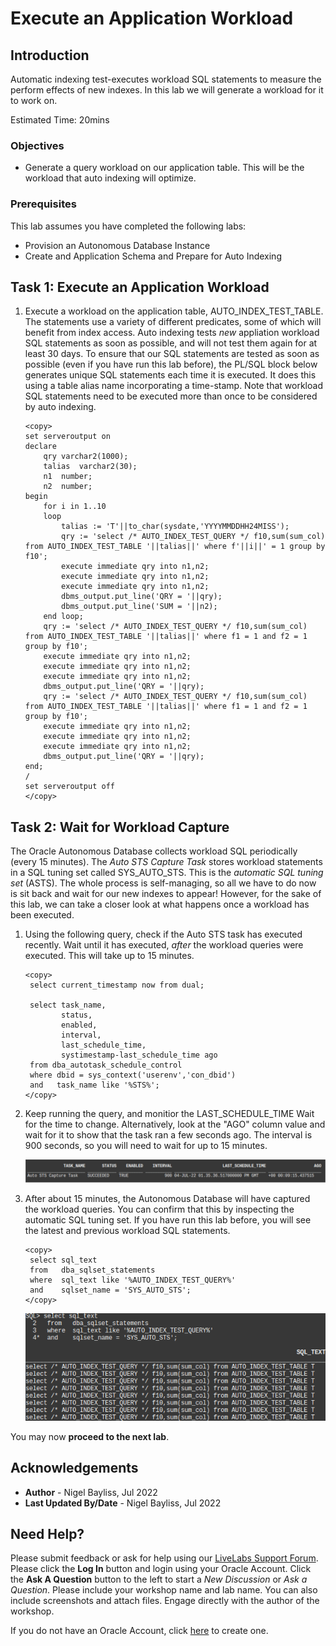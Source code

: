 # Execute an Application Workload

## Introduction

Automatic indexing test-executes workload SQL statements to measure the perform effects of new indexes. In this lab we will generate a workload for it to work on.

Estimated Time: 20mins

### Objectives
- Generate a query workload on our application table. This will be the workload that auto indexing will optimize.

### Prerequisites
This lab assumes you have completed the following labs:

- Provision an Autonomous Database Instance
- Create and Application Schema and Prepare for Auto Indexing

## Task 1: Execute an Application Workload   

1. Execute a workload on the application table, AUTO\_INDEX\_TEST\_TABLE. The statements use a variety of different predicates, some of which will benefit from index access. Auto indexing tests _new_ appliation workload SQL statements as soon as possible, and will not test them again for at least 30 days. To ensure that our SQL statements are tested as soon as possible (even if you have run this lab before), the PL/SQL block below generates unique SQL statements each time it is executed. It does this using a table alias name incorporating a time-stamp. Note that workload SQL statements need to be executed more than once to be considered by auto indexing.

    ````
    <copy>
    set serveroutput on
    declare
        qry varchar2(1000);
        talias  varchar2(30);
        n1  number;
        n2  number;
    begin
        for i in 1..10
        loop
            talias := 'T'||to_char(sysdate,'YYYYMMDDHH24MISS');
            qry := 'select /* AUTO_INDEX_TEST_QUERY */ f10,sum(sum_col) from AUTO_INDEX_TEST_TABLE '||talias||' where f'||i||' = 1 group by f10';
            execute immediate qry into n1,n2;
            execute immediate qry into n1,n2;
            execute immediate qry into n1,n2;
            dbms_output.put_line('QRY = '||qry);
            dbms_output.put_line('SUM = '||n2);
        end loop;
        qry := 'select /* AUTO_INDEX_TEST_QUERY */ f10,sum(sum_col) from AUTO_INDEX_TEST_TABLE '||talias||' where f1 = 1 and f2 = 1 group by f10';
        execute immediate qry into n1,n2;
        execute immediate qry into n1,n2;
        execute immediate qry into n1,n2;
        dbms_output.put_line('QRY = '||qry);
        qry := 'select /* AUTO_INDEX_TEST_QUERY */ f10,sum(sum_col) from AUTO_INDEX_TEST_TABLE '||talias||' where f1 = 1 and f2 = 1 group by f10';
        execute immediate qry into n1,n2;
        execute immediate qry into n1,n2;
        execute immediate qry into n1,n2;
        dbms_output.put_line('QRY = '||qry);
    end;
    /
    set serveroutput off
    </copy>
    ````
    
## Task 2: Wait for Workload Capture

The Oracle Autonomous Database collects workload SQL periodically (every 15 minutes). The _Auto STS Capture Task_ stores workload statements in a SQL tuning set called SYS\_AUTO\_STS. This is the _automatic SQL tuning set_ (ASTS). The whole process is self-managing, so all we have to do now is sit back and wait for our new indexes to appear! However, for the sake of this lab, we can take a closer look at what happens once a workload has been executed.

1. Using the following query, check if the Auto STS task has executed recently. Wait until it has executed, _after_ the workload queries were executed. This will take up to 15 minutes.

    ````
    <copy>
     select current_timestamp now from dual;
     
     select task_name,
            status,
            enabled,
            interval,
            last_schedule_time, 
            systimestamp-last_schedule_time ago 
     from dba_autotask_schedule_control 
     where dbid = sys_context('userenv','con_dbid') 
     and   task_name like '%STS%';
    </copy>
    ````

2. Keep running the query, and monitior the LAST\_SCHEDULE\_TIME Wait for the time to change. Alternatively, look at the "AGO" column value and wait for it to show that the task ran a few seconds ago. The interval is 900 seconds, so you will need to wait for up to 15 minutes.

    ![Auto STS task execution](./images/auto-sts.png)

3. After about 15 minutes, the Autonomous Database will have captured the workload queries. You can confirm that this by inspecting the automatic SQL tuning set. If you have run this lab before, you will see the latest and previous workload SQL statements.

    ````
    <copy>
     select sql_text 
     from   dba_sqlset_statements 
     where  sql_text like '%AUTO_INDEX_TEST_QUERY%'
     and    sqlset_name = 'SYS_AUTO_STS';
    </copy>
    ````
    ![Auto STS queries](./images/auto-sts-2.png)

You may now **proceed to the next lab**.

## Acknowledgements
* **Author** - Nigel Bayliss, Jul 2022
* **Last Updated By/Date** - Nigel Bayliss, Jul 2022

## Need Help?
Please submit feedback or ask for help using our [LiveLabs Support Forum](https://community.oracle.com/tech/developers/categories/livelabsdiscussions). Please click the **Log In** button and login using your Oracle Account. Click the **Ask A Question** button to the left to start a *New Discussion* or *Ask a Question*.  Please include your workshop name and lab name.  You can also include screenshots and attach files.  Engage directly with the author of the workshop.

If you do not have an Oracle Account, click [here](https://profile.oracle.com/myprofile/account/create-account.jspx) to create one.
